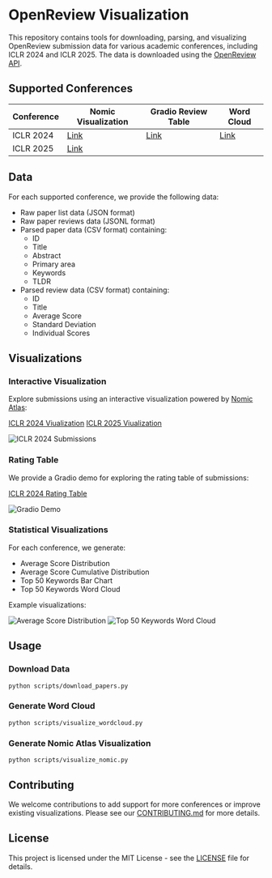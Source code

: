 # OpenReview Visualization

This repository contains tools for downloading, parsing, and visualizing OpenReview submission data for various academic conferences, including ICLR 2024 and ICLR 2025. The data is downloaded using the [OpenReview API](https://docs.openreview.net/reference/api-v2/).

## Supported Conferences

| Conference | Nomic Visualization | Gradio Review Table | Word Cloud |
| ---------- | ------------------ | ------------------ | ---------- |
| ICLR 2024 | [Link](https://atlas.nomic.ai/data/ranpox/iclr-2024-submission) | [Link](https://huggingface.co/spaces/ranpox/iclr2024-submissions) | [Link](assets/wordcloud.png) |
| ICLR 2025 | [Link](https://atlas.nomic.ai/data/ranpox/iclr2025) |  |  |

## Data

For each supported conference, we provide the following data:

- Raw paper list data (JSON format)
- Raw paper reviews data (JSONL format)
- Parsed paper data (CSV format) containing:
  - ID
  - Title
  - Abstract
  - Primary area
  - Keywords
  - TLDR
- Parsed review data (CSV format) containing:
  - ID
  - Title
  - Average Score
  - Standard Deviation
  - Individual Scores

## Visualizations

### Interactive Visualization
Explore submissions using an interactive visualization powered by [Nomic Atlas](https://atlas.nomic.ai/):

[ICLR 2024 Viualization](https://atlas.nomic.ai/data/ranpox/iclr-2024-submission)
[ICLR 2025 Viualization](https://atlas.nomic.ai/data/ranpox/iclr2025)

![ICLR 2024 Submissions](assets/nomic_atlas.png)

### Rating Table
We provide a Gradio demo for exploring the rating table of submissions:

[ICLR 2024 Rating Table](https://huggingface.co/spaces/ranpox/iclr2024-submissions)

![Gradio Demo](assets/gradio.png)

### Statistical Visualizations
For each conference, we generate:

- Average Score Distribution
- Average Score Cumulative Distribution
- Top 50 Keywords Bar Chart
- Top 50 Keywords Word Cloud

Example visualizations:

![Average Score Distribution](assets/avg_dist.png)
![Top 50 Keywords Word Cloud](assets/top_keywords_wordcloud.png)

## Usage

### Download Data

```
python scripts/download_papers.py
```

### Generate Word Cloud

```
python scripts/visualize_wordcloud.py
```

### Generate Nomic Atlas Visualization

```
python scripts/visualize_nomic.py
```

## Contributing

We welcome contributions to add support for more conferences or improve existing visualizations. Please see our [CONTRIBUTING.md](CONTRIBUTING.md) for more details.

## License

This project is licensed under the MIT License - see the [LICENSE](LICENSE) file for details.
